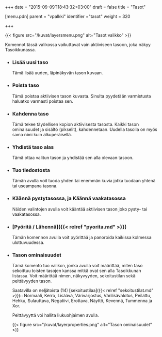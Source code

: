 +++
date = "2015-09-09T18:43:32+03:00"
draft = false
title = "Tasot"

[menu.pdn]
	parent = "vpalkki"
	identifier ="tasot"
	weight = 320

+++

{{< figure src="/kuvat/layersmenu.png" alt="Tasot valikko" >}}

Komennot tässä valikossa vaikuttavat vain aktiiviseen tasoon, joka näkyy Tasoikkunassa.

*	### Lisää uusi taso

	Tämä lisää uuden, läpinäkyvän tason kuvaan.
	
*	### Poista taso

	Tämä poistaa aktiivisen tason kuvasta. Sinulta pyydetään varmistusta haluatko varmasti poistaa sen.
	
*	### Kahdenna taso

	Tämä tekee täydellisen kopion aktiivisesta tasosta. Kaikki tason ominaisuudet ja sisältö (pikselit), kahdennetaan. Uudella tasolla on myös sama nimi kuin alkuperäisellä.
	
*	### Yhdistä taso alas

	Tämä ottaa valitun tason ja yhdistää sen alla olevaan tasoon.
	
*	### Tuo tiedostosta

	Tämän avulla voit tuoda yhden tai enemmän kuvia jotka tuodaan yhtenä tai useampana tasona.
	
*	### Käännä pystytasossa, ja Käännä vaakatasossa

	Näiden valintojen avulla voit kääntää aktiivisen tason joko pysty- tai vaakatasossa.
	
*	### [Pyöritä / Lähennä]({{< relref "pyorita.md" >}})
	Tämän komennon avulla voit pyörittää ja panoroida kaikissa kolmessa ulottuvuudessa.
	
*	### Tason ominaisuudet

	Tämä komento tuo valikon, jonka avulla voit määrittää, miten taso sekoittuu toisten tasojen kanssa mitkä ovat sen alla Tasoikkunan listassa. Voit määrittää nimen, näkyvyyden, sekoitustilan sekä peittävyyden tason.
	
	Saatavilla on neljätoista (14) [sekoitustilaa]({{< relref "sekoitustilat.md" >}}):: Normaali, Kerro, Lisäävä, Värivarjostus, Värilisävalotus, Peilattu, Hehku, Sulauttava, Negatiivi, Erottava, Näyttö, Kevennä, Tummenna ja Xor.
	
	Peittävyyttä voi hallita liukuohjaimen avulla.
	
	{{< figure src="/kuvat/layerproperties.png" alt="Tason ominaisuudet" >}}
